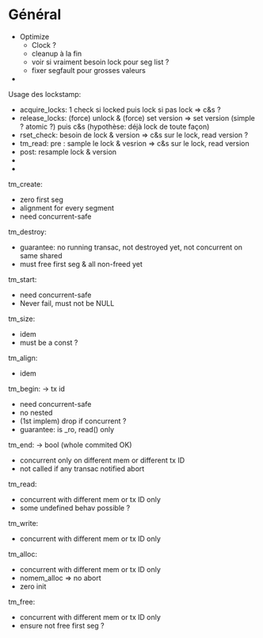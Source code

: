 # Général
- Optimize
  - Clock ?
  - cleanup à la fin
  - voir si vraiment besoin lock pour seg list ?
  - fixer segfault pour grosses valeurs
- 


Usage des lockstamp:
- acquire_locks: 1 check si locked puis lock si pas lock => c&s ?
- release_locks: (force) unlock & (force) set version => set version (simple ? atomic ?) puis c&s (hypothèse: déjà lock de toute façon)
- rset_check: besoin de lock & version => c&s sur le lock, read version ?
- tm_read: pre : sample le lock & vesrion => c&s sur le lock, read version
- post: resample lock & version
- 
- 


tm_create:
- zero first seg
- alignment for every segment
- need concurrent-safe

tm_destroy:
- guarantee: no running transac, not destroyed yet, not concurrent on same shared
- must free first seg & all non-freed yet

tm_start:
- need concurrent-safe
- Never fail, must not be NULL

tm_size:
- idem
- must be a const ?

tm_align:
- idem

tm_begin: -> tx id
- need concurrent-safe
- no nested
- (1st implem) drop if concurrent ?
- guarantee: is _ro, read() only

tm_end: -> bool (whole commited OK)
- concurrent only on different mem or different tx ID
- not called if any transac notified abort

tm_read:
- concurrent with different mem or tx ID only
- some undefined behav possible ?

tm_write:
- concurrent with different mem or tx ID only

tm_alloc:
- concurrent with different mem or tx ID only
- nomem_alloc => no abort
- zero init

tm_free:
- concurrent with different mem or tx ID only
- ensure not free first seg ?


